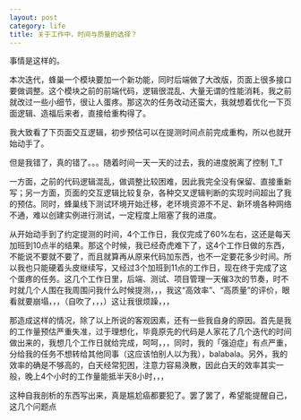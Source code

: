 ```yaml
---
layout: post
category: life
title: 关于工作中，时间与质量的选择？
---
```


事情是这样的。

本次迭代，蜂巢一个模块要加一个新功能，同时后端做了大改版，页面上很多接口要做调整。这个模块之前的前端代码，逻辑很混乱、大量无谓的性能消耗，我之前就改过一些小细节，很让人蛋疼。那这次的任务改动还蛮大，我就想着优化一下页面逻辑、造福后来者，直接给重构得了。

我大致看了下页面交互逻辑，初步预估可以在提测时间点前完成重构，所以也就开始动手了。

但是我错了，真的错了。。。随着时间一天一天的过去，我的进度脱离了控制 T_T

一方面，之前的代码逻辑混乱，做调整比较困难，因此我完全没有保留、直接重新写；另一方面，页面的交互逻辑比较复杂，各种交叉逻辑判断的实现时间超出了我的预估。同时，蜂巢线下测试环境开始迁移，老环境资源不不足、新环境各种网络不通，难以创建实例进行测试，一定程度上阻塞了我的进度。

从开始动手到了约定提测的时间，4个工作日，我仅完成了60%左右，这还是每天加班到10点半的结果。那这个时候，我已经奇虎难下了，这4个工作日做的东西，不能说不要就不要了，而且就算再从原来代码加东西，也不一定要花多少时间。所以我也只能硬着头皮继续写，又经过3个加班到11点的工作日，现在终于完成了这个蛋疼的任务。这几个工作日里，后端、测试、项目管理一天催3次的节奏，时不时就几个人围在我周围问我什么时候提测，，，我这“高效率”、“高质量”的评价，眼看就要崩塌，，，（自吹了，，，）这让我很烦躁，，，

那造成这样的情况，除了以上所说的客观因素，还有一些我自身的原因。首先是我的工作量预估严重失准，过于理想化，毕竟原先的代码是人家花了几个迭代的时间做出来的，我想几个工作日就给完成，呵呵，，，同时，我的「强迫症」有点严重，分给我的任务不想转给其他同事（这应该怕别人以为我），balabala。另外，我的效率的确是不够高的，白天经常犯困，注意力容易涣散，因此白天的效率其实一般，晚上4个小时的工作量能抵半天8小时，，，

这种自我剖析的东西写出来，真是尴尬癌都要犯了。罢了罢了，希望能提醒自己，这几个问题点
